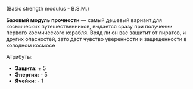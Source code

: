 (Basic strength modulus - B.S.M.)

**Базовый модуль прочности** — самый дешевый вариант для космических путешественников, выдается сразу при получении первого космического корабля. Вряд ли он вас защитит от пиратов, и других опасностей, зато даст чувство уверенности и защищенности в холодном космосе

Атрибуты:
- **Защита**: + 5
- **Энергия:** - 5
- **Ячейки**: - 1
